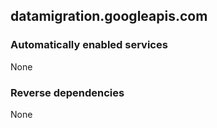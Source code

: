 ## datamigration.googleapis.com

### Automatically enabled services

None

### Reverse dependencies

None
